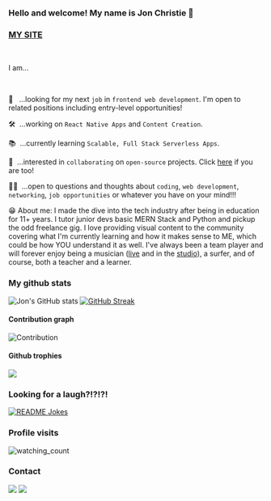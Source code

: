 ### Hello and welcome! My name is Jon Christie 👋

### [MY SITE](https://www.jonchristie.net)

<br/>

I am...

<br/>

🔭 &nbsp;&nbsp;...looking for my next `job` in `frontend web development`. I'm open to related positions including entry-level opportunities!  

🛠&nbsp;&nbsp;...working on `React Native Apps` and `Content Creation`.

📚&nbsp;&nbsp;...currently learning `Scalable, Full Stack Serverless Apps`.

🤝&nbsp;&nbsp;...interested in `collaborating` on `open-source` projects. Click [here](https://github.com/mathcodes/lc_hr_cw) if you are too!

🙋🏻&nbsp;&nbsp;...open to questions and thoughts about `coding`, `web development`, `networking`, `job opportunities` or whatever you have on your mind!!! 

😁 About me: I made the dive into the tech industry after being in education for 11+ years. I tutor junior devs basic MERN Stack and Python and pickup the odd freelance gig. I love providing visual content to the community covering what I'm currently learning and how it makes sense to ME, which could be how YOU understand it as well. I've always been a team player and will forever enjoy being a musician ([live](https://www.youtube.com/results?search_query=Baffle+%40+2nd+Wind+12.1.17) and in the [studio](https://soundcloud.com/jonchristie)), a surfer, and of course, both a teacher and a learner. 

### My github stats

![Jon's GitHub stats](https://github-readme-stats.vercel.app/api?username=mathcodes&show_icons=true&theme=monokai) [![GitHub Streak](https://github-readme-streak-stats.herokuapp.com?user=mathcodes&theme=monokai&currStreakLabel=4FAEBA&border=4FAEBA&stroke=A92CA2&fire=4FAEBA&ring=A92CA2&dates=DDDDDD)](https://git.io/streak-stats)

#### Contribution graph

![Contribution](https://activity-graph.herokuapp.com/graph?username=mathcodes&theme=react-dark&hide_border=true&area=true&card_width=50)

#### Github trophies

<img src="https://github-profile-trophy.vercel.app/?username=mathcodes&theme=juicyfresh&no-bg=true" />

### Looking for a laugh?!?!?!

<a href="https://readme-jokes.vercel.app"><img align="center" src="https://readme-jokes.vercel.app/api" alt="README Jokes"></a>

### Profile visits

<img src="https://komarev.com/ghpvc/?username=mathcodes&color=brightgreen" alt="watching_count" />

### Contact

[<img src="https://img.shields.io/badge/Twitter-1DA1F2?style=for-the-badge&logo=twitter&logoColor=white" />](https://twitter.com/mathcodes "Twitter") [<img src="https://img.shields.io/badge/LinkedIn-0077B5?style=for-the-badge&logo=linkedin&logoColor=white" />](https://www.linkedin.com/in/jonpchristie/ "LinkedIn") 

